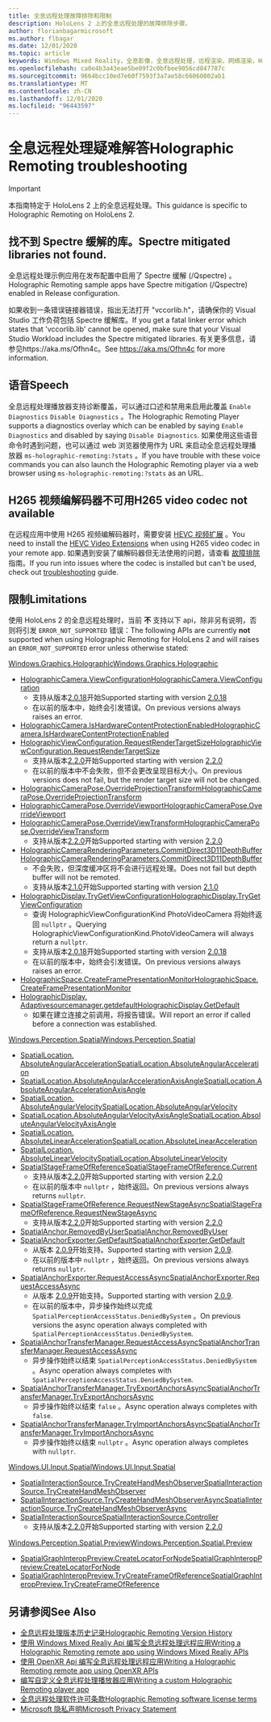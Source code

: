 ```yaml
---
title: 全息远程处理故障排除和限制
description: HoloLens 2 上的全息远程处理的故障排除步骤。
author: florianbagarmicrosoft
ms.author: flbagar
ms.date: 12/01/2020
ms.topic: article
keywords: Windows Mixed Reality，全息影像，全息远程处理，远程渲染，网络渲染，HoloLens，远程影像，故障排除，帮助，混合现实耳机，windows Mixed Reality 耳机，虚拟现实耳机
ms.openlocfilehash: ca0e4b3a43eae5be09f2c0bfbee9056cd847787c
ms.sourcegitcommit: 9664bcc10ed7e60f7593f3a7ae58c66060802ab1
ms.translationtype: MT
ms.contentlocale: zh-CN
ms.lasthandoff: 12/01/2020
ms.locfileid: "96443597"
---
```

# <a name="holographic-remoting-troubleshooting"></a><span data-ttu-id="37ec5-104">全息远程处理疑难解答</span><span class="sxs-lookup"><span data-stu-id="37ec5-104">Holographic Remoting troubleshooting</span></span>

> [!IMPORTANT]
> <span data-ttu-id="37ec5-105">本指南特定于 HoloLens 2 上的全息远程处理。</span><span class="sxs-lookup"><span data-stu-id="37ec5-105">This guidance is specific to Holographic Remoting on HoloLens 2.</span></span>

## <a name="spectre-mitigated-libraries-not-found"></a><span data-ttu-id="37ec5-106">找不到 Spectre 缓解的库。</span><span class="sxs-lookup"><span data-stu-id="37ec5-106">Spectre mitigated libraries not found.</span></span>

<span data-ttu-id="37ec5-107">全息远程处理示例应用在发布配置中启用了 Spectre 缓解 (/Qspectre) 。</span><span class="sxs-lookup"><span data-stu-id="37ec5-107">Holographic Remoting sample apps have Spectre mitigation (/Qspectre) enabled in Release configuration.</span></span>

<span data-ttu-id="37ec5-108">如果收到一条错误链接器错误，指出无法打开 "vccorlib.h"，请确保你的 Visual Studio 工作负荷包括 Spectre 缓解库。</span><span class="sxs-lookup"><span data-stu-id="37ec5-108">If you get a fatal linker error which states that 'vccorlib.lib' cannot be opened, make sure that your Visual Studio Workload includes the Spectre mitigated libraries.</span></span> <span data-ttu-id="37ec5-109">有关更多信息，请参见https://aka.ms/Ofhn4c。</span><span class="sxs-lookup"><span data-stu-id="37ec5-109">See https://aka.ms/Ofhn4c for more information.</span></span>

## <a name="speech"></a><span data-ttu-id="37ec5-110">语音</span><span class="sxs-lookup"><span data-stu-id="37ec5-110">Speech</span></span>

<span data-ttu-id="37ec5-111">全息远程处理播放器支持诊断覆盖，可以通过口述和禁用来启用此覆盖 ```Enable Diagnostics``` ```Disable Diagnostics``` 。</span><span class="sxs-lookup"><span data-stu-id="37ec5-111">The Holographic Remoting Player supports a diagnostics overlay which can be enabled by saying ```Enable Diagnostics``` and disabled by saying ```Disable Diagnostics```.</span></span> <span data-ttu-id="37ec5-112">如果使用这些语音命令时遇到问题，也可以通过 web 浏览器使用作为 URL 来启动全息远程处理播放器 ```ms-holographic-remoting:?stats``` 。</span><span class="sxs-lookup"><span data-stu-id="37ec5-112">If you have trouble with these voice commands you can also launch the Holographic Remoting player via a web browser using ```ms-holographic-remoting:?stats``` as an URL.</span></span>

## <a name="h265-video-codec-not-available"></a><span data-ttu-id="37ec5-113">H265 视频编解码器不可用</span><span class="sxs-lookup"><span data-stu-id="37ec5-113">H265 video codec not available</span></span>

<span data-ttu-id="37ec5-114">在远程应用中使用 H265 视频编解码器时，需要安装 [HEVC 视频扩展](https://www.microsoft.com/p/hevc-video-extensions/9nmzlz57r3t7) 。</span><span class="sxs-lookup"><span data-stu-id="37ec5-114">You need to install the [HEVC Video Extensions](https://www.microsoft.com/p/hevc-video-extensions/9nmzlz57r3t7) when using H265 video codec in your remote app.</span></span> <span data-ttu-id="37ec5-115">如果遇到安装了编解码器但无法使用的问题，请查看 [故障排除](https://docs.microsoft.com/azure/remote-rendering/resources/troubleshoot#h265-codec-not-available) 指南。</span><span class="sxs-lookup"><span data-stu-id="37ec5-115">If you run into issues where the codec is installed but can't be used, check out [troubleshooting](https://docs.microsoft.com/azure/remote-rendering/resources/troubleshoot#h265-codec-not-available) guide.</span></span>

## <a name="limitations"></a><span data-ttu-id="37ec5-116">限制</span><span class="sxs-lookup"><span data-stu-id="37ec5-116">Limitations</span></span>

<span data-ttu-id="37ec5-117">使用 HoloLens 2 的全息远程处理时，当前 **不** 支持以下 api，除非另有说明，否则将引发 ```ERROR_NOT_SUPPORTED``` 错误：</span><span class="sxs-lookup"><span data-stu-id="37ec5-117">The following APIs are currently **not** supported when using Holographic Remoting for HoloLens 2 and will raises an ```ERROR_NOT_SUPPORTED``` error unless otherwise stated:</span></span>

[<span data-ttu-id="37ec5-118">Windows.Graphics.Holographic</span><span class="sxs-lookup"><span data-stu-id="37ec5-118">Windows.Graphics.Holographic</span></span>](https://docs.microsoft.com/uwp/api/windows.graphics.holographic)

* [<span data-ttu-id="37ec5-119">HolographicCamera.ViewConfiguration</span><span class="sxs-lookup"><span data-stu-id="37ec5-119">HolographicCamera.ViewConfiguration</span></span>](https://docs.microsoft.com/uwp/api/windows.graphics.holographic.holographiccamera.viewconfiguration)
  - <span data-ttu-id="37ec5-120">支持从版本[2.0.18](holographic-remoting-version-history.md#v2.0.18)开始</span><span class="sxs-lookup"><span data-stu-id="37ec5-120">Supported starting with version [2.0.18](holographic-remoting-version-history.md#v2.0.18)</span></span>
  - <span data-ttu-id="37ec5-121">在以前的版本中，始终会引发错误。</span><span class="sxs-lookup"><span data-stu-id="37ec5-121">On previous versions always raises an error.</span></span>
* [<span data-ttu-id="37ec5-122">HolographicCamera.IsHardwareContentProtectionEnabled</span><span class="sxs-lookup"><span data-stu-id="37ec5-122">HolographicCamera.IsHardwareContentProtectionEnabled</span></span>](https://docs.microsoft.com/uwp/api/windows.graphics.holographic.holographiccamera.ishardwarecontentprotectionenabled#Windows_Graphics_Holographic_HolographicCamera_IsHardwareContentProtectionEnabled)
* [<span data-ttu-id="37ec5-123">HolographicViewConfiguration.RequestRenderTargetSize</span><span class="sxs-lookup"><span data-stu-id="37ec5-123">HolographicViewConfiguration.RequestRenderTargetSize</span></span>](https://docs.microsoft.com/uwp/api/windows.graphics.holographic.holographicviewconfiguration.requestrendertargetsize#Windows_Graphics_Holographic_HolographicViewConfiguration_RequestRenderTargetSize_Windows_Foundation_Size_)
  - <span data-ttu-id="37ec5-124">支持从版本[2.2.0](holographic-remoting-version-history.md#v2.2.0)开始</span><span class="sxs-lookup"><span data-stu-id="37ec5-124">Supported starting with version [2.2.0](holographic-remoting-version-history.md#v2.2.0)</span></span>
  - <span data-ttu-id="37ec5-125">在以前的版本中不会失败，但不会更改呈现目标大小。</span><span class="sxs-lookup"><span data-stu-id="37ec5-125">On previous versions does not fail, but the render target size will not be changed.</span></span>
* [<span data-ttu-id="37ec5-126">HolographicCameraPose.OverrideProjectionTransform</span><span class="sxs-lookup"><span data-stu-id="37ec5-126">HolographicCameraPose.OverrideProjectionTransform</span></span>](https://docs.microsoft.com/uwp/api/windows.graphics.holographic.holographiccamerapose.overrideprojectiontransform)
* [<span data-ttu-id="37ec5-127">HolographicCameraPose.OverrideViewport</span><span class="sxs-lookup"><span data-stu-id="37ec5-127">HolographicCameraPose.OverrideViewport</span></span>](https://docs.microsoft.com/uwp/api/windows.graphics.holographic.holographiccamerapose.overrideviewport)
* [<span data-ttu-id="37ec5-128">HolographicCameraPose.OverrideViewTransform</span><span class="sxs-lookup"><span data-stu-id="37ec5-128">HolographicCameraPose.OverrideViewTransform</span></span>](https://docs.microsoft.com/uwp/api/windows.graphics.holographic.holographiccamerapose.overrideviewtransform)
  - <span data-ttu-id="37ec5-129">支持从版本[2.2.0](holographic-remoting-version-history.md#v2.2.0)开始</span><span class="sxs-lookup"><span data-stu-id="37ec5-129">Supported starting with version [2.2.0](holographic-remoting-version-history.md#v2.2.0)</span></span>
* [<span data-ttu-id="37ec5-130">HolographicCameraRenderingParameters.CommitDirect3D11DepthBuffer</span><span class="sxs-lookup"><span data-stu-id="37ec5-130">HolographicCameraRenderingParameters.CommitDirect3D11DepthBuffer</span></span>](https://docs.microsoft.com/uwp/api/windows.graphics.holographic.holographiccamerarenderingparameters.commitdirect3d11depthbuffer#Windows_Graphics_Holographic_HolographicCameraRenderingParameters_CommitDirect3D11DepthBuffer_Windows_Graphics_DirectX_Direct3D11_IDirect3DSurface_)
  - <span data-ttu-id="37ec5-131">不会失败，但深度缓冲区将不会进行远程处理。</span><span class="sxs-lookup"><span data-stu-id="37ec5-131">Does not fail but depth buffer will not be remoted.</span></span>
  - <span data-ttu-id="37ec5-132">支持从版本[2.1.0](holographic-remoting-version-history.md#v2.1.0)开始</span><span class="sxs-lookup"><span data-stu-id="37ec5-132">Supported starting with version [2.1.0](holographic-remoting-version-history.md#v2.1.0)</span></span>
* [<span data-ttu-id="37ec5-133">HolographicDisplay.TryGetViewConfiguration</span><span class="sxs-lookup"><span data-stu-id="37ec5-133">HolographicDisplay.TryGetViewConfiguration</span></span>](https://docs.microsoft.com/uwp/api/windows.graphics.holographic.holographicdisplay.trygetviewconfiguration)
  - <span data-ttu-id="37ec5-134">查询 HolographicViewConfigurationKind PhotoVideoCamera 将始终返回 ```nullptr``` 。</span><span class="sxs-lookup"><span data-stu-id="37ec5-134">Querying HolographicViewConfigurationKind.PhotoVideoCamera will always return a ```nullptr```.</span></span>
  - <span data-ttu-id="37ec5-135">支持从版本[2.0.18](holographic-remoting-version-history.md#v2.0.18)开始</span><span class="sxs-lookup"><span data-stu-id="37ec5-135">Supported starting with version [2.0.18](holographic-remoting-version-history.md#v2.0.18)</span></span>
  - <span data-ttu-id="37ec5-136">在以前的版本中，始终会引发错误。</span><span class="sxs-lookup"><span data-stu-id="37ec5-136">On previous versions always raises an error.</span></span>
* [<span data-ttu-id="37ec5-137">HolographicSpace.CreateFramePresentationMonitor</span><span class="sxs-lookup"><span data-stu-id="37ec5-137">HolographicSpace.CreateFramePresentationMonitor</span></span>](https://docs.microsoft.com/uwp/api/windows.graphics.holographic.holographicspace.createframepresentationmonitor)
* [<span data-ttu-id="37ec5-138">HolographicDisplay. Adaptivesourcemanager.getdefault</span><span class="sxs-lookup"><span data-stu-id="37ec5-138">HolographicDisplay.GetDefault</span></span>](https://docs.microsoft.com/uwp/api/windows.graphics.holographic.holographicdisplay.getdefault#Windows_Graphics_Holographic_HolographicDisplay_GetDefault)
  - <span data-ttu-id="37ec5-139">如果在建立连接之前调用，将报告错误。</span><span class="sxs-lookup"><span data-stu-id="37ec5-139">Will report an error if called before a connection was established.</span></span>


[<span data-ttu-id="37ec5-140">Windows.Perception.Spatial</span><span class="sxs-lookup"><span data-stu-id="37ec5-140">Windows.Perception.Spatial</span></span>](https://docs.microsoft.com/uwp/api/windows.perception.spatial)

* [<span data-ttu-id="37ec5-141">SpatialLocation. AbsoluteAngularAcceleration</span><span class="sxs-lookup"><span data-stu-id="37ec5-141">SpatialLocation.AbsoluteAngularAcceleration</span></span>](https://docs.microsoft.com/uwp/api/windows.perception.spatial.spatiallocation.absoluteangularacceleration)
* [<span data-ttu-id="37ec5-142">SpatialLocation.AbsoluteAngularAccelerationAxisAngle</span><span class="sxs-lookup"><span data-stu-id="37ec5-142">SpatialLocation.AbsoluteAngularAccelerationAxisAngle</span></span>](https://docs.microsoft.com/uwp/api/windows.perception.spatial.spatiallocation.absoluteangularaccelerationaxisangle)
* [<span data-ttu-id="37ec5-143">SpatialLocation. AbsoluteAngularVelocity</span><span class="sxs-lookup"><span data-stu-id="37ec5-143">SpatialLocation.AbsoluteAngularVelocity</span></span>](https://docs.microsoft.com/uwp/api/windows.perception.spatial.spatiallocation.absoluteangularvelocity)
* [<span data-ttu-id="37ec5-144">SpatialLocation.AbsoluteAngularVelocityAxisAngle</span><span class="sxs-lookup"><span data-stu-id="37ec5-144">SpatialLocation.AbsoluteAngularVelocityAxisAngle</span></span>](https://docs.microsoft.com/uwp/api/windows.perception.spatial.spatiallocation.absoluteangularvelocityaxisangle)
* [<span data-ttu-id="37ec5-145">SpatialLocation. AbsoluteLinearAcceleration</span><span class="sxs-lookup"><span data-stu-id="37ec5-145">SpatialLocation.AbsoluteLinearAcceleration</span></span>](https://docs.microsoft.com/uwp/api/windows.perception.spatial.spatiallocation.absolutelinearacceleration)
* [<span data-ttu-id="37ec5-146">SpatialLocation. AbsoluteLinearVelocity</span><span class="sxs-lookup"><span data-stu-id="37ec5-146">SpatialLocation.AbsoluteLinearVelocity</span></span>](https://docs.microsoft.com/uwp/api/windows.perception.spatial.spatiallocation.absolutelinearvelocity)
* [<span data-ttu-id="37ec5-147">SpatialStageFrameOfReference</span><span class="sxs-lookup"><span data-stu-id="37ec5-147">SpatialStageFrameOfReference.Current</span></span>](https://docs.microsoft.com/uwp/api/windows.perception.spatial.spatialstageframeofreference.current)
  - <span data-ttu-id="37ec5-148">支持从版本[2.2.0](holographic-remoting-version-history.md#v2.2.0)开始</span><span class="sxs-lookup"><span data-stu-id="37ec5-148">Supported starting with version [2.2.0](holographic-remoting-version-history.md#v2.2.0)</span></span>
  - <span data-ttu-id="37ec5-149">在以前的版本中 ```nullptr``` ，始终返回。</span><span class="sxs-lookup"><span data-stu-id="37ec5-149">On previous versions always returns ```nullptr```.</span></span>
* [<span data-ttu-id="37ec5-150">SpatialStageFrameOfReference.RequestNewStageAsync</span><span class="sxs-lookup"><span data-stu-id="37ec5-150">SpatialStageFrameOfReference.RequestNewStageAsync</span></span>](https://docs.microsoft.com/uwp/api/windows.perception.spatial.spatialstageframeofreference.requestnewstageasync)
  - <span data-ttu-id="37ec5-151">支持从版本[2.2.0](holographic-remoting-version-history.md#v2.2.0)开始</span><span class="sxs-lookup"><span data-stu-id="37ec5-151">Supported starting with version [2.2.0](holographic-remoting-version-history.md#v2.2.0)</span></span>
* [<span data-ttu-id="37ec5-152">SpatialAnchor.RemovedByUser</span><span class="sxs-lookup"><span data-stu-id="37ec5-152">SpatialAnchor.RemovedByUser</span></span>](https://docs.microsoft.com/uwp/api/windows.perception.spatial.spatialanchor.removedbyuser)
* [<span data-ttu-id="37ec5-153">SpatialAnchorExporter.GetDefault</span><span class="sxs-lookup"><span data-stu-id="37ec5-153">SpatialAnchorExporter.GetDefault</span></span>](https://docs.microsoft.com/uwp/api/windows.perception.spatial.spatialanchorexporter.getdefault
)
  - <span data-ttu-id="37ec5-154">从版本 [2.0.9](holographic-remoting-version-history.md#v2.0.9)开始支持。</span><span class="sxs-lookup"><span data-stu-id="37ec5-154">Supported starting with version [2.0.9](holographic-remoting-version-history.md#v2.0.9).</span></span> 
  - <span data-ttu-id="37ec5-155">在以前的版本中 ```nullptr``` ，始终返回。</span><span class="sxs-lookup"><span data-stu-id="37ec5-155">On previous versions always returns ```nullptr```.</span></span> 
* [<span data-ttu-id="37ec5-156">SpatialAnchorExporter.RequestAccessAsync</span><span class="sxs-lookup"><span data-stu-id="37ec5-156">SpatialAnchorExporter.RequestAccessAsync</span></span>](https://docs.microsoft.com/uwp/api/windows.perception.spatial.spatialanchorexporter.requestaccessasync
)
  - <span data-ttu-id="37ec5-157">从版本 [2.0.9](holographic-remoting-version-history.md#v2.0.9)开始支持。</span><span class="sxs-lookup"><span data-stu-id="37ec5-157">Supported starting with version [2.0.9](holographic-remoting-version-history.md#v2.0.9).</span></span> 
  - <span data-ttu-id="37ec5-158">在以前的版本中，异步操作始终以完成 ```SpatialPerceptionAccessStatus.DeniedBySystem``` 。</span><span class="sxs-lookup"><span data-stu-id="37ec5-158">On previous versions the async operation always completed with ```SpatialPerceptionAccessStatus.DeniedBySystem```.</span></span>
* [<span data-ttu-id="37ec5-159">SpatialAnchorTransferManager.RequestAccessAsync</span><span class="sxs-lookup"><span data-stu-id="37ec5-159">SpatialAnchorTransferManager.RequestAccessAsync</span></span>](https://docs.microsoft.com/uwp/api/windows.perception.spatial.spatialanchortransfermanager.requestaccessasync#Windows_Perception_Spatial_SpatialAnchorTransferManager_RequestAccessAsync)
  - <span data-ttu-id="37ec5-160">异步操作始终以结束 ```SpatialPerceptionAccessStatus.DeniedBySystem``` 。</span><span class="sxs-lookup"><span data-stu-id="37ec5-160">Async operation always completes with ```SpatialPerceptionAccessStatus.DeniedBySystem```.</span></span>
* [<span data-ttu-id="37ec5-161">SpatialAnchorTransferManager.TryExportAnchorsAsync</span><span class="sxs-lookup"><span data-stu-id="37ec5-161">SpatialAnchorTransferManager.TryExportAnchorsAsync</span></span>](https://docs.microsoft.com/uwp/api/windows.perception.spatial.spatialanchortransfermanager.tryexportanchorsasync#Windows_Perception_Spatial_SpatialAnchorTransferManager_TryExportAnchorsAsync_Windows_Foundation_Collections_IIterable_Windows_Foundation_Collections_IKeyValuePair_System_String_Windows_Perception_Spatial_SpatialAnchor___Windows_Storage_Streams_IOutputStream_)
  - <span data-ttu-id="37ec5-162">异步操作始终以结束 ```false``` 。</span><span class="sxs-lookup"><span data-stu-id="37ec5-162">Async operation always completes with ```false```.</span></span>
* [<span data-ttu-id="37ec5-163">SpatialAnchorTransferManager.TryImportAnchorsAsync</span><span class="sxs-lookup"><span data-stu-id="37ec5-163">SpatialAnchorTransferManager.TryImportAnchorsAsync</span></span>](https://docs.microsoft.com/uwp/api/windows.perception.spatial.spatialanchortransfermanager.tryimportanchorsasync
)
  - <span data-ttu-id="37ec5-164">异步操作始终以结束 ```nullptr``` 。</span><span class="sxs-lookup"><span data-stu-id="37ec5-164">Async operation always completes with ```nullptr```.</span></span>

[<span data-ttu-id="37ec5-165">Windows.UI.Input.Spatial</span><span class="sxs-lookup"><span data-stu-id="37ec5-165">Windows.UI.Input.Spatial</span></span>](https://docs.microsoft.com/uwp/api/windows.ui.input.spatial)

* [<span data-ttu-id="37ec5-166">SpatialInteractionSource.TryCreateHandMeshObserver</span><span class="sxs-lookup"><span data-stu-id="37ec5-166">SpatialInteractionSource.TryCreateHandMeshObserver</span></span>](https://docs.microsoft.com/uwp/api/windows.ui.input.spatial.spatialinteractionsource.trycreatehandmeshobserver#Windows_UI_Input_Spatial_SpatialInteractionSource_TryCreateHandMeshObserver)
* [<span data-ttu-id="37ec5-167">SpatialInteractionSource.TryCreateHandMeshObserverAsync</span><span class="sxs-lookup"><span data-stu-id="37ec5-167">SpatialInteractionSource.TryCreateHandMeshObserverAsync</span></span>](https://docs.microsoft.com/uwp/api/windows.ui.input.spatial.spatialinteractionsource.trycreatehandmeshobserverasync)
* [<span data-ttu-id="37ec5-168">SpatialInteractionSource</span><span class="sxs-lookup"><span data-stu-id="37ec5-168">SpatialInteractionSource.Controller</span></span>](https://docs.microsoft.com/uwp/api/windows.ui.input.spatial.spatialinteractionsource.controller#Windows_UI_Input_Spatial_SpatialInteractionSource_Controller)
  - <span data-ttu-id="37ec5-169">支持从版本[2.2.0](holographic-remoting-version-history.md#v2.2.0)开始</span><span class="sxs-lookup"><span data-stu-id="37ec5-169">Supported starting with version [2.2.0](holographic-remoting-version-history.md#v2.2.0)</span></span>

[<span data-ttu-id="37ec5-170">Windows.Perception.Spatial.Preview</span><span class="sxs-lookup"><span data-stu-id="37ec5-170">Windows.Perception.Spatial.Preview</span></span>](https://docs.microsoft.com/uwp/api/windows.perception.spatial.preview)

* [<span data-ttu-id="37ec5-171">SpatialGraphInteropPreview.CreateLocatorForNode</span><span class="sxs-lookup"><span data-stu-id="37ec5-171">SpatialGraphInteropPreview.CreateLocatorForNode</span></span>](https://docs.microsoft.com/uwp/api/windows.perception.spatial.preview.spatialgraphinteroppreview.createlocatorfornode)
* [<span data-ttu-id="37ec5-172">SpatialGraphInteropPreview.TryCreateFrameOfReference</span><span class="sxs-lookup"><span data-stu-id="37ec5-172">SpatialGraphInteropPreview.TryCreateFrameOfReference</span></span>](https://docs.microsoft.com/uwp/api/windows.perception.spatial.preview.spatialgraphinteroppreview.trycreateframeofreference)

## <a name="see-also"></a><span data-ttu-id="37ec5-173">另请参阅</span><span class="sxs-lookup"><span data-stu-id="37ec5-173">See Also</span></span>
* [<span data-ttu-id="37ec5-174">全息远程处理版本历史记录</span><span class="sxs-lookup"><span data-stu-id="37ec5-174">Holographic Remoting Version History</span></span>](holographic-remoting-version-history.md)
* [<span data-ttu-id="37ec5-175">使用 Windows Mixed Realiy Api 编写全息远程处理远程应用</span><span class="sxs-lookup"><span data-stu-id="37ec5-175">Writing a Holographic Remoting remote app using Windows Mixed Realiy APIs</span></span>](holographic-remoting-create-remote-wmr.md)
* [<span data-ttu-id="37ec5-176">使用 OpenXR Api 编写全息远程处理远程应用</span><span class="sxs-lookup"><span data-stu-id="37ec5-176">Writing a Holographic Remoting remote app using OpenXR APIs</span></span>](holographic-remoting-create-remote-openxr.md)
* [<span data-ttu-id="37ec5-177">编写自定义全息远程处理播放器应用</span><span class="sxs-lookup"><span data-stu-id="37ec5-177">Writing a custom Holographic Remoting player app</span></span>](holographic-remoting-create-player.md)
* [<span data-ttu-id="37ec5-178">全息远程处理软件许可条款</span><span class="sxs-lookup"><span data-stu-id="37ec5-178">Holographic Remoting software license terms</span></span>](https://docs.microsoft.com/legal/mixed-reality/microsoft-holographic-remoting-software-license-terms)
* [<span data-ttu-id="37ec5-179">Microsoft 隐私声明</span><span class="sxs-lookup"><span data-stu-id="37ec5-179">Microsoft Privacy Statement</span></span>](https://go.microsoft.com/fwlink/?LinkId=521839)
